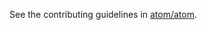 See the contributing guidelines in
[atom/atom](https://github.com/atom/atom/blob/master/CONTRIBUTING.md).
